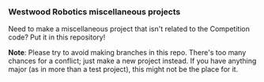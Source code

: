 ### Westwood Robotics miscellaneous projects

Need to make a miscellaneous project that isn't related to the Competition code? Put it in this repository!

**Note**: Please try to avoid making branches in this repo. There's too many chances for a conflict; just make a new project instead. If you have anything major (as in more than a test project), this might not be the place for it.
